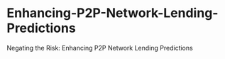# Enhancing-P2P-Network-Lending-Predictions
Negating the Risk: Enhancing P2P Network Lending Predictions
